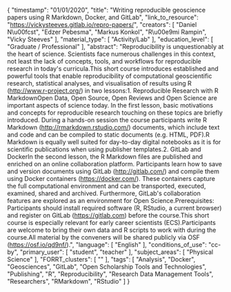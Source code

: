 {
    "timestamp": "01/01/2020",
    "title": "Writing reproducible geoscience papers using R Markdown, Docker, and GitLab",
    "link_to_resource": "https://vickysteeves.gitlab.io/repro-papers/",
    "creators": [
        "Daniel N\u00fcst",
        "Edzer Pebesma",
        "Markus Konkol",
        "R\u00e9mi Rampin",
        "Vicky Steeves"
    ],
    "material_type": [
        "Activity/Lab"
    ],
    "education_level": [
        "Graduate / Professional"
    ],
    "abstract": "Reproducibility is unquestionably at the heart of science. Scientists face numerous challenges in this context, not least the lack of concepts, tools, and workflows for reproducible research in today's curricula.This short course introduces established and powerful tools that enable reproducibility of computational geoscientific research, statistical analyses, and visualisation of results using R (http://www.r-project.org/) in two lessons:1. Reproducible Research with R MarkdownOpen Data, Open Source, Open Reviews and Open Science are important aspects of science today. In the first lesson, basic motivations and concepts for reproducible research touching on these topics are briefly introduced. During a hands-on session the course participants write R Markdown (http://rmarkdown.rstudio.com/) documents, which include text and code and can be compiled to static documents (e.g. HTML, PDF).R Markdown is equally well suited for day-to-day digital notebooks as it is for scientific publications when using publisher templates.2. GitLab and DockerIn the second lesson, the R Markdown files are published and enriched on an online collaboration platform. Participants learn how to save and version documents using GitLab (http://gitlab.com/) and compile them using Docker containers (https://docker.com/). These containers capture the full computational environment and can be transported, executed, examined, shared and archived. Furthermore, GitLab's collaboration features are explored as an environment for Open Science.Prerequisites: Participants should install required software (R, RStudio, a current browser) and register on GitLab (https://gitlab.com) before the course.This short course is especially relevant for early career scientists (ECS).Participants are welcome to bring their own data and R scripts to work with during the course.All material by the conveners will be shared publicly via OSF (https://osf.io/qd9nf/).",
    "language": [
        "English"
    ],
    "conditions_of_use": "cc-by",
    "primary_user": [
        "student",
        "teacher"
    ],
    "subject_areas": [
        "Physical Science"
    ],
    "FORRT_clusters": [
        ""
    ],
    "tags": [
        "Analysis",
        "Docker",
        "Geosciences",
        "GitLab",
        "Open Scholarship Tools and Technologies",
        "Publishing",
        "R",
        "Reproducibility",
        "Research Data Management Tools",
        "Researchers",
        "RMarkdown",
        "RStudio"
    ]
}